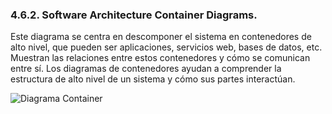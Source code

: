 ### 4\.6.2. Software Architecture Container Diagrams.

Este diagrama se centra en descomponer el sistema en contenedores de alto nivel, que pueden ser aplicaciones, servicios web, bases de datos, etc. Muestran las relaciones entre estos contenedores y cómo se comunican entre sí. Los diagramas de contenedores ayudan a comprender la estructura de alto nivel de un sistema y cómo sus partes interactúan.

![Diagrama Container](../Images/c4-container.png)
